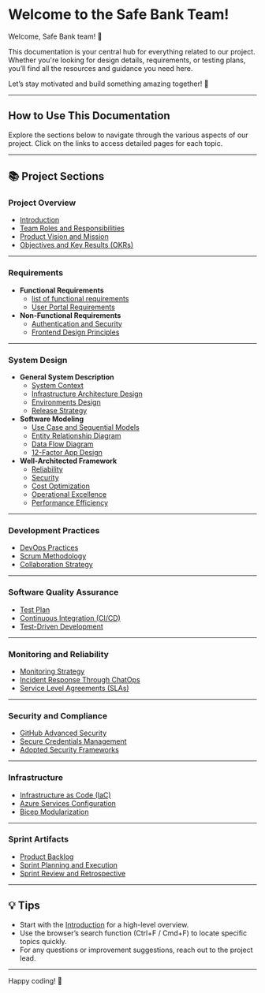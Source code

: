 # Welcome to the Safe Bank Team!

Welcome, Safe Bank team! 🚀

This documentation is your central hub for everything related to our project. Whether you're looking for design details, requirements, or testing plans, you’ll find all the resources and guidance you need here.

Let’s stay motivated and build something amazing together! 💪

---

## How to Use This Documentation

Explore the sections below to navigate through the various aspects of our project. Click on the links to access detailed pages for each topic.

---

## 📚 Project Sections

### **Project Overview**
- [Introduction](introduction.md)
- [Team Roles and Responsibilities](team-overview.md)
- [Product Vision and Mission](product-vision-mission.md)
- [Objectives and Key Results (OKRs)](okrs.md)

---

### **Requirements**
- **Functional Requirements**
  - [list of functional requirements](functional-requirements.md)
  - [User Portal Requirements](user-portal.md)
- **Non-Functional Requirements**
  - [Authentication and Security](authentication-security.md)
  - [Frontend Design Principles](frontend-design.md)

---

### **System Design**
- **General System Description**
  - [System Context](system-context.md)
  - [Infrastructure Architecture Design](infrastructure-architecture.md)
  - [Environments Design](environments-design.md)
  - [Release Strategy](release-strategy.md)
- **Software Modeling**
  - [Use Case and Sequential Models](use-case-model.md)
  - [Entity Relationship Diagram](entity-relationship-diagram.md)
  - [Data Flow Diagram](data-flow-diagram.md)
  - [12-Factor App Design](twelve-factor-design.md)
- **Well-Architected Framework**
  - [Reliability](reliability.md)
  - [Security](security.md)
  - [Cost Optimization](cost-optimization.md)
  - [Operational Excellence](operational-excellence.md)
  - [Performance Efficiency](performance-efficiency.md)

---

### **Development Practices**
- [DevOps Practices](devops-practices.md)
- [Scrum Methodology](scrum-methodology.md)
- [Collaboration Strategy](collaboration-strategy.md)

---

### **Software Quality Assurance**
- [Test Plan](test-plan.md)
- [Continuous Integration (CI/CD)](ci-cd-strategy.md)
- [Test-Driven Development](tdd-strategy.md)

---

### **Monitoring and Reliability**
- [Monitoring Strategy](monitoring-strategy.md)
- [Incident Response Through ChatOps](incident-response.md)
- [Service Level Agreements (SLAs)](sla.md)

---

### **Security and Compliance**
- [GitHub Advanced Security](github-security.md)
- [Secure Credentials Management](credentials-management.md)
- [Adopted Security Frameworks](security-frameworks.md)

---

### **Infrastructure**
- [Infrastructure as Code (IaC)](iac-strategy.md)
- [Azure Services Configuration](azure-services.md)
- [Bicep Modularization](bicep-modularization.md)

---

### **Sprint Artifacts**
- [Product Backlog](product-backlog.md)
- [Sprint Planning and Execution](sprint-planning.md)
- [Sprint Review and Retrospective](sprint-review-retrospective.md)

---

## 💡 Tips
- Start with the [Introduction](introduction.md) for a high-level overview.
- Use the browser’s search function (Ctrl+F / Cmd+F) to locate specific topics quickly.
- For any questions or improvement suggestions, reach out to the project lead.

---

Happy coding! 🎉
